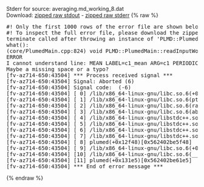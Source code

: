 Stderr for source:  averaging.md_working_8.dat   
Download: [zipped raw stdout](averaging.md_working_8.dat.plumed.stdout.txt.zip) - [zipped raw stderr](averaging.md_working_8.dat.plumed.stderr.txt.zip) 
{% raw %}
<pre>
#! Only the first 1000 rows of the error file are shown below
#! To inspect the full error file, please download the zipped raw stderr file above
terminate called after throwing an instance of 'PLMD::Plumed::ExceptionError'
what():
(core/PlumedMain.cpp:824) void PLMD::PlumedMain::readInputWords(const std::vector<std::__cxx11::basic_string<char> >&)
ERROR
I cannot understand line: MEAN LABEL=c1_mean ARG=c1 PERIODIC=NO
Maybe a missing space or a typo?
[fv-az714-650:43504] *** Process received signal ***
[fv-az714-650:43504] Signal: Aborted (6)
[fv-az714-650:43504] Signal code:  (-6)
[fv-az714-650:43504] [ 0] /lib/x86_64-linux-gnu/libc.so.6(+0x42520)[0x7f47a5a42520]
[fv-az714-650:43504] [ 1] /lib/x86_64-linux-gnu/libc.so.6(pthread_kill+0x12c)[0x7f47a5a969fc]
[fv-az714-650:43504] [ 2] /lib/x86_64-linux-gnu/libc.so.6(raise+0x16)[0x7f47a5a42476]
[fv-az714-650:43504] [ 3] /lib/x86_64-linux-gnu/libc.so.6(abort+0xd3)[0x7f47a5a287f3]
[fv-az714-650:43504] [ 4] /lib/x86_64-linux-gnu/libstdc++.so.6(+0xa2b9e)[0x7f47a5ea2b9e]
[fv-az714-650:43504] [ 5] /lib/x86_64-linux-gnu/libstdc++.so.6(+0xae20c)[0x7f47a5eae20c]
[fv-az714-650:43504] [ 6] /lib/x86_64-linux-gnu/libstdc++.so.6(+0xae277)[0x7f47a5eae277]
[fv-az714-650:43504] [ 7] /lib/x86_64-linux-gnu/libstdc++.so.6(__cxa_rethrow+0x4b)[0x7f47a5eae52b]
[fv-az714-650:43504] [ 8] plumed(+0x12f48)[0x562402be5f48]
[fv-az714-650:43504] [ 9] /lib/x86_64-linux-gnu/libc.so.6(+0x29d90)[0x7f47a5a29d90]
[fv-az714-650:43504] [10] /lib/x86_64-linux-gnu/libc.so.6(__libc_start_main+0x80)[0x7f47a5a29e40]
[fv-az714-650:43504] [11] plumed(+0x131e5)[0x562402be61e5]
[fv-az714-650:43504] *** End of error message ***
</pre>
{% endraw %}
